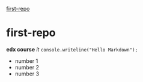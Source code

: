 [first-repo](https://github.com/polinmorgan/first-repo)

# first-repo
**edx course**
*it*
`console.writeline("Hello Markdown");`

* number 1
* number 2
* number 3 

